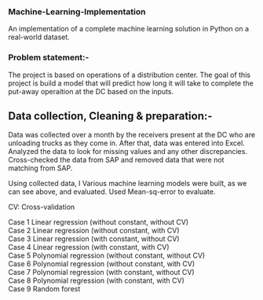 ### Machine-Learning-Implementation

An implementation of a complete machine learning solution in Python on a real-world dataset. 


### Problem statement:-

The project is based on operations of a distribution center. The goal of this project is build a model that will predict how long it will take to complete the put-away operaition at the DC based on the inputs.

## Data collection, Cleaning & preparation:-

Data was collected over a month by the receivers present at the DC who are unloading trucks as they come in. After that, data was entered into Excel. Analyzed the data to look for missing values and any other discrepancies. Cross-checked the data from SAP and removed data that were not matching from SAP.  

Using collected data, I 
Various machine learning models were built, as we can see above, and evaluated. Used Mean-sq-error to evaluate.




CV: Cross-validation

Case 1	Linear regression (without constant, without CV)		
Case 2	Linear regression (without constant, with CV)		
Case 3	Linear regression (with constant, without CV)		
Case 4	Linear regression (with constant, with CV)		
Case 5	Polynomial regression (without constant, without CV)		
Case 6	Polynomial regression (without constant, with CV)		
Case 7	Polynomial regression (with constant, without CV)		
Case 8	Polynomial regression (with constant, with CV)		
Case 9	Random forest		
			

